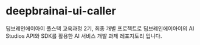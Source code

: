 # deepbrainai-ui-caller
딥브레인에이아이 풀스택 교육과정 2기, 최종 개별 프로젝트로 딥브레인에이아이의 AI Studios API와 SDK를 활용한 AI 서비스 개발 과제 레포지토리 입니다.
